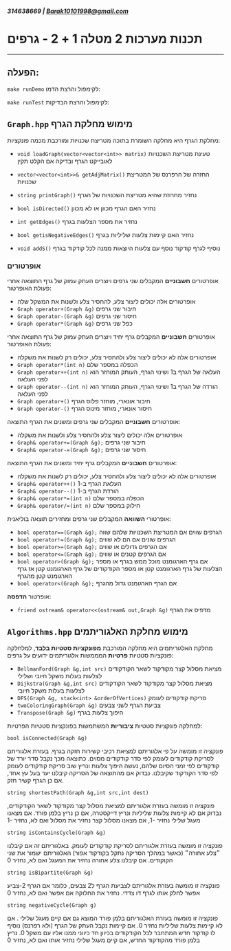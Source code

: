 ##### 314638669 | Barak10101998@gmail.com
# תכנות מערכות 2 מטלה 1 + 2  - גרפים
___
הפעלה:
---
```make runDemo``` לקימפול והרצת הדמו:

```make runTest``` לקימפול והרצת הבדיקות:


`Graph.hpp` מימוש מחלקת הגרף
---
מחלקת הגרף היא מחלקה השומרת בתוכה מטריצת שכנויות ומורכבת מכמה פונקציות:

- `void loadGraph(vector<vector<int>> matrix)` טעינת מטריצת השכנויות לאובייקט הגרף ובדיקה אם הקלט תקין

- `vector<vector<int>>& getAdjMatrix()` החזרה של הרפרנס של המטריצת שכנויות

- `string printGraph()` נחזיר מחרוזת שהיא מטריצת השכנויות של הגרף

- `bool isDirected()` נחזיר האם הגרף מכוון או לא מכוון

- `int getEdges()` נחזיר את מספר הצלעות בגרף

- `bool getisNegativeEdges()` נחזיר האם קיימות צלעות שליליות בגרף

- `void addS()` נוסיף לגרף קודקוד נוסף עם צלעות היוצאות ממנה לכל קודקוד בגרף

### אופרטורים
 אופרטורים **חשבוניים** המקבלים שני גרפים ויוצרים העתק עמוק של גרף התוצאה אחרי פעולת האופרטור:
- אופרטורים אלה יכולים ליצור צלע, להחסיר צלע ולשנות את המשקל שלה
- `Graph operator+(Graph &g)` חיבור שני גרפים
- `Graph operator-(Graph &g)` חיסור שני גרפים
- `Graph operator*(Graph &g)` כפל שני גרפים

אופרטורים  **חשבוניים** המקבלים גרף יחיד ויוצרים העתק עמוק של גרף התוצאה אחרי פעולת האופרטור:
- אופרטורים אלה לא יכולים ליצור צלע ולהחסיר צלע, יכולים רק לשנות את משקלה
- `Graph operator*(int n)` הכפלה במספר שלם
- `Graph operator++(int n)` העלאה של הגרף ב1 ושינוי הגרף, העותק המוחזר הוא לפני העלאה
- `Graph operator--(int n)` הורדה של הגרף ב1 ושינוי הגרף, העותק המוחזר הוא לפני העלאה
- `Graph operator+()` חיבור אונארי, מוחזר פלוס הגרף 
- `Graph operator-()` חיסור אונארי, מוחזר מינוס הגרף


אופרטורים **חשבוניים** המקבלים שני גרפים ומשנים את הגרף התוצאה:
- אופרטורים אלה יכולים ליצור צלע ולהחסיר צלע ולשנות את משקלה
- `Graph& operator+=(Graph &g);` חיבור שני גרפים
- `Graph& operator-=(Graph &g);` חיסור שני גרפים

אופרטורים  **חשבוניים** המקבלים גרף יחיד ומשנים את הגרף התוצאה:
- אופרטורים אלה לא יכולים ליצור צלע ולהחסיר צלע, יכולים רק לשנות את משקלה
- `Graph& operator++()` העלאת הגרף ב-1
- `Graph& operator--()` הורדת הגרף ב-1
- `Graph& operator*=(int n)` הכפלה במספר שלם
- `Graph& operator/=(int n)` חילוק במספר שלם

אופרטורי **השוואה** המקבלים שני גרפים ומחזירים תוצאה בוליאנית:
- `bool operator==(Graph &g);` הגרפים שווים אם המטריצת השכנויות שלהם שווה
- `bool operator!=(Graph &g);` הגרפים שונים אם הם לא שווים
- `bool operator>=(Graph &g);` אם הגרפים גדולים או שווים
- `bool operator<=(Graph &g);` אם הגרפים קטנים או שווים
- `bool operator>(Graph &g);` אם גרף הארגומנט מוכל ממש בגרף או מספר הצלעות של גרף הארגומנט קטן או מספר הקודקודים של גרף הארגומנט קטן אז גרף הארגומנט קטן מהגרף 
- `bool operator<(Graph &g);` אם הגרף הארגומנט גדול מהגרף

אופרטור **הדפסה**:
- `friend ostream& operator<<(ostream& out,Graph &g)` מדפיס את הגרף

`Algorithms.hpp` מימוש מחלקת האלגוריתמים
---

מחלקת האלגוריתמים היא מחלקה המורכבת **מפונקציות סטטיות בלבד**, למלחלקה פונקציות סטטיות **פרטיות** המממשות 
אלגוריתמים ידועים על גרפים:


- `BellmanFord(Graph &g,int src)` מציאת מסלול קצר מקודקוד לשאר הקודקודים לצלעות בעלות משקל חיובי ושלילי
- `Dijkstra(Graph &g,int src)` מציאת מסלול קצר מקודקוד לשאר הקודקודים לצלעות בעלות משקל חיובי
- `DFS(Graph &g, stack<int> &orderOfVertices)` סריקת קודקודים לעומק
- `twoColoringGraph(Graph &g)` צביעת הגרף לשני צבעים
- `Transpose(Graph &g)` היפוך צלעות בגרף

למחלקה פונקציות סטטיות **ציבוריות** המשתמשות בפונקציות סטטיות הפרטיות:

`bool isConnected(Graph &g)`

פונקציה זו מומשה על פי אלגוריתם למציאת רכיבי קשירות חזקה בגרף. 
בעזרת אלגוריתם לסריקת קודקודים לעומק לפי סדר קודקודים מסוים.
כתוצאה מכך נקבל סדר יורד של קודקודים לפי זמני הסיום שלהם, 
נעשה היפוך צלעות
ונריץ שוב סריקת קודקודים לעומק לפי סדר הקודקוד שקיבלנו.
נבדוק אם מהתוצאה של הסריקה קיבלנו יער בעל עץ אחד, אם כן הגרף קשיר חזק.

`string shortestPath(Graph &g,int src,int dest)`

פונקציה זו מומשה בעזרת אלגוריתם למציאת מסלול קצר מקודקוד לשאר הקודקודים,
נבדוק אם לא קיימות צלעות שליליות ונריץ דייקסטרה, אם כן נריץ בלמן פורד. אם מצאנו מעגל שלילי נחזיר -1,
אם מצאנו מסלול קצר נחזיר את מסלול ואם לא, נחזיר -1 

`string isContainsCycle(Graph &g)`

פונקציה זו מומשה בעזרת אלגוריתם לסריקת קודקודים לעומק. באלגוריתם זה אם קיבלנו ״צלע אחורה״ (כאשר במהלך הסריקה נתקל בקודקוד אפור) האלגוריתם ישמור את שני הקוקודים.
אם קיבלנו צלע אחורה נחזיר את המעגל ואם לא, נחזיר 0

`string isBipartite(Graph &g)`

פונקציה זו מומשה בעזרת אלגוריתם לצביעת הגרף ל2 צבעים, כלומר אם הגרף 2-צביע אפשר לחלק אותו לגרף דו צדדי.
נחזיר את החלוקה אם אפשר ואם לא, נחזיר 0

`string negativeCycle(Graph g)`

פונקציה זו מומשה בעזרת האלגוריתם בלמן פורד המוצא גם אם קיים מעגל שלילי .
אם לא קיימות צלעות שליליות נחזיר 0.
אם קיימות
נקבל העתק של הגרף (ולא רפרנס) נוסיף לו קודקוד חדש המתחבר לכל הקודקודים בכיוון חד כיווני ממנו אליו עם משקל 0.
 נריץ בלמן פורד מהקודקוד החדש,
אם קיים מעגל שלילי נחזיר אותו ואם לא, נחזיר 0
